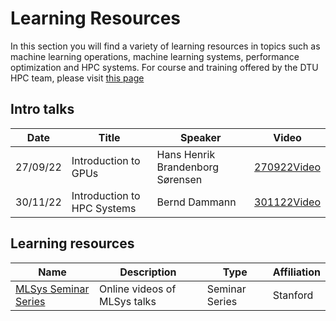 # Learning Resources
In this section you will find a variety of learning resources in topics such as machine learning operations, machine 
learning systems, performance optimization and HPC systems. For course and training offered by the DTU HPC team, please
visit [this page](https://www.hpc.dtu.dk/?page_id=105)

## Intro talks

Date     | Title                       | Speaker                          | Video
-------- | --------------------------- | -------------------------------- | ---
27/09/22 | Introduction to GPUs        | Hans Henrik Brandenborg Sørensen | [270922Video](https://youtu.be/maCqve4VzhE)
30/11/22 | Introduction to HPC Systems | Bernd Dammann                    | [301122Video](https://youtu.be/HJ2qeROTcu4)

## Learning resources

Name | Description | Type | Affiliation
--- | --- | --- | ---
[MLSys Seminar Series](https://www.youtube.com/watch?v=OEiNnfdxBRE&list=PLSrTvUm384I9PV10koj_cqit9OfbJXEkq) | Online videos of MLSys talks | Seminar Series | Stanford
